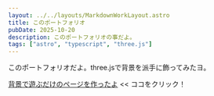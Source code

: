 ```yaml
---
layout: ../../layouts/MarkdownWorkLayout.astro
title: このポートフォリオ
pubDate: 2025-10-20
description: このポートフォリオの事だよ。
tags: ["astro", "typescript", "three.js"]
---
```


このポートフォリオだよ。three.jsで背景を派手に飾ってみたヨ。

[背景で遊ぶだけのページを作ったよ](/startoy) << ココをクリック！
